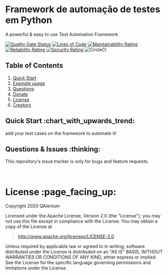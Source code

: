 # Framework de automação de testes em Python
A powerful & easy to use Test Automation Framework

[![Quality Gate Status](https://sonarcloud.io/api/project_badges/measure?project=QAlenium_QAlenium-Python&metric=alert_status)](https://sonarcloud.io/dashboard?id=QAlenium_QAlenium-Python)
[![Lines of Code](https://sonarcloud.io/api/project_badges/measure?project=QAlenium_QAlenium-Python&metric=ncloc)](https://sonarcloud.io/dashboard?id=QAlenium_QAlenium-Python)
[![Maintainability Rating](https://sonarcloud.io/api/project_badges/measure?project=QAlenium_QAlenium-Python&metric=sqale_rating)](https://sonarcloud.io/dashboard?id=QAlenium_QAlenium-Python)
[![Reliability Rating](https://sonarcloud.io/api/project_badges/measure?project=QAlenium_QAlenium-Python&metric=reliability_rating)](https://sonarcloud.io/dashboard?id=QAlenium_QAlenium-Python)
[![Security Rating](https://sonarcloud.io/api/project_badges/measure?project=QAlenium_QAlenium-Python&metric=security_rating)](https://sonarcloud.io/dashboard?id=QAlenium_QAlenium-Python)
![CircleCI](https://img.shields.io/circleci/build/github/QAlenium/QAlenium-Python/master)


## Table of Contents
1. [Quick Start](#quick-start)
1. [Example usage](#examples)
1. [Questions](#report)
1. [Donate](#donate)
1. [License](#licence)
1. [Creators](#creators)

<h2 id="quick-start">Quick Start :chart_with_upwards_trend:</h2>
add your test cases on the framework to automate it!

<br/>

<h2 id="report">Questions & Issues :thinking:</h2>

This repository's issue tracker is only for bugs and feature requests.  

<br/>

<h1 id="license">License :page_facing_up:</h1>

Copyright 2020 QAlenium

Licensed under the Apache License, Version 2.0 (the "License");
you may not use this file except in compliance with the License.
You may obtain a copy of the License at

> http://www.apache.org/licenses/LICENSE-2.0

Unless required by applicable law or agreed to in writing, software
distributed under the License is distributed on an "AS IS" BASIS,
WITHOUT WARRANTIES OR CONDITIONS OF ANY KIND, either express or implied.
See the License for the specific language governing permissions and
limitations under the License.

<br/>
